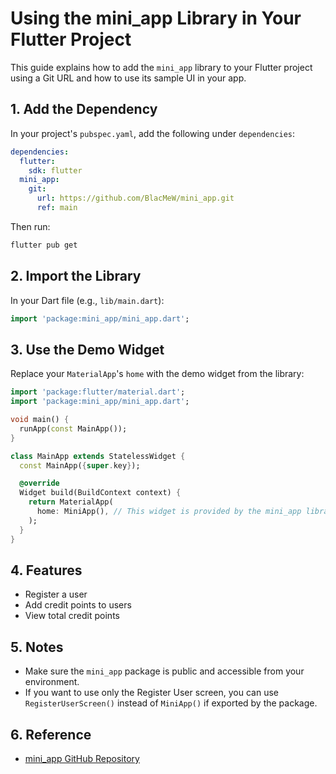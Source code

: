 # Using the mini_app Library in Your Flutter Project

This guide explains how to add the `mini_app` library to your Flutter project using a Git URL and how to use its sample UI in your app.

## 1. Add the Dependency

In your project's `pubspec.yaml`, add the following under `dependencies`:

```yaml
dependencies:
  flutter:
    sdk: flutter
  mini_app:
    git:
      url: https://github.com/BlacMeW/mini_app.git
      ref: main
```

Then run:

```bash
flutter pub get
```

## 2. Import the Library

In your Dart file (e.g., `lib/main.dart`):

```dart
import 'package:mini_app/mini_app.dart';
```

## 3. Use the Demo Widget

Replace your `MaterialApp`'s `home` with the demo widget from the library:

```dart
import 'package:flutter/material.dart';
import 'package:mini_app/mini_app.dart';

void main() {
  runApp(const MainApp());
}

class MainApp extends StatelessWidget {
  const MainApp({super.key});

  @override
  Widget build(BuildContext context) {
    return MaterialApp(
      home: MiniApp(), // This widget is provided by the mini_app library
    );
  }
}
```

## 4. Features
- Register a user
- Add credit points to users
- View total credit points

## 5. Notes
- Make sure the `mini_app` package is public and accessible from your environment.
- If you want to use only the Register User screen, you can use `RegisterUserScreen()` instead of `MiniApp()` if exported by the package.

## 6. Reference
- [mini_app GitHub Repository](https://github.com/BlacMeW/mini_app)
